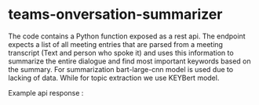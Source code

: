 ﻿# teams-onversation-summarizer
 
 The code contains a Python function exposed as a rest api. The endpoint expects a list of all meeting entries that are parsed from a meeting transcript (Text and person who spoke it) and uses this information to summarize the entire dialogue and find most important keywords based on the summary.
 For summarization bart-large-cnn model is used due to lacking of data. While for topic extraction we use KEYBert model.


Example api response :

